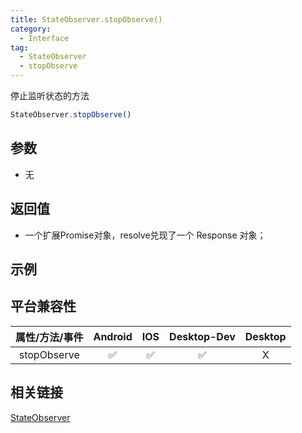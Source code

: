 ```yaml
---
title: StateObserver.stopObserve()
category:
  - Interface
tag:
  - StateObserver
  - stopObserve
---
```


停止监听状态的方法

```js
StateObserver.stopObserve()
```

## 参数
  - 无

## 返回值

  - 一个扩展Promise对象，resolve兑现了一个 Response 对象；

## 示例

## 平台兼容性

| 属性/方法/事件 | Android | IOS | Desktop-Dev | Desktop |
|:------------:|:-------:|:---:|:-----------:|:-------:|
| stopObserve  | ✅      | ✅  | ✅          | X       |

## 相关链接
[StateObserver](../state-observer/index.md)

